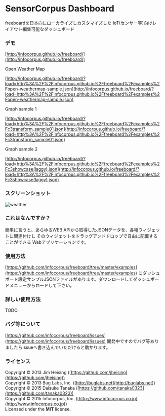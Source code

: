 SensorCorpus Dashboard
==========

freeboardを日本向にローカライズしカスタマイズした
IoT(センサー等)向けレイアウト編集可能なダッシュボード

### デモ
[http://infocorpus.github.io/freeboard/](http://infocorpus.github.io/freeboard/)

Open Weather Map

[http://infocorpus.github.io/freeboard/?load=http%3A%2F%2Finfocorpus.github.io%2Ffreeboard%2Fexamples%2Fopen-weathermap-sample.json](http://infocorpus.github.io/freeboard/?load=http%3A%2F%2Finfocorpus.github.io%2Ffreeboard%2Fexamples%2Fopen-weathermap-sample.json)

Graph sample 1

[http://infocorpus.github.io/freeboard/?load=http%3A%2F%2Finfocorpus.github.io%2Ffreeboard%2Fexamples%2Fc3transform_sample01.json](http://infocorpus.github.io/freeboard/?load=http%3A%2F%2Finfocorpus.github.io%2Ffreeboard%2Fexamples%2Fc3transform_sample01.json)

Graph sample 2

[http://infocorpus.github.io/freeboard/?load=http%3A%2F%2Finfocorpus.github.io%2Ffreeboard%2Fexamples%2Fc3showcase(laggy).json](http://infocorpus.github.io/freeboard/?load=http%3A%2F%2Finfocorpus.github.io%2Ffreeboard%2Fexamples%2Fc3showcase(laggy).json)

### スクリーンショット
![weather](https://raw.githubusercontent.com/wiki/infocorpus/freeboard/images/screenshot01.png)

### これはなんですか？

簡単に言うと、あらゆるWEB APIから取得したJSONデータを、各種ウィジェットに関連付けし
そのウィジェットをドラッグアンドドロップで自由に配置することができる
Webアプリケーションです。

### 使用方法

[https://github.com/infocorpus/freeboard/tree/master/examples](https://github.com/infocorpus/freeboard/tree/master/examples)
にダッシュボード設定サンプルJSONファイルがあります。ダウンロードしてダッシュボードメニューからロードして下さい。

### 詳しい使用方法

TODO

### バグ等について

[https://github.com/infocorpus/freeboard/issues](https://github.com/infocorpus/freeboard/issues)
開発中ですのでバグ等ありましたらissueへ書き込んでいただけると助かります。

### ライセンス

Copyright © 2013 Jim Heising ([https://github.com/jheising](https://github.com/jheising))<br/>Copyright © 2013 Bug Labs, Inc. ([http://buglabs.net](http://buglabs.net))<br/>
Copyright © 2015 Daisuke Tanaka ([https://github.com/tanaka0323](https://github.com/tanaka0323))<br/>Copyright © 2015 Infocorpus, Inc. ([http://www.infocorpus.co.jp](http://www.infocorpus.co.jp))<br/>Licensed under the **MIT** license.
